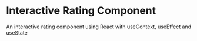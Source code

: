 # Interactive Rating Component

An interactive rating component using React with useContext, useEffect and useState
